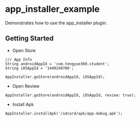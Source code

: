 # app_installer_example

Demonstrates how to use the app_installer plugin.

## Getting Started

- Open Store

```
/// App Info
String androidAppId = 'com.tengyue360.student';
String iOSAppId = '1440249706';

AppInstaller.goStore(androidAppId, iOSAppId);
```

- Open Review

```
AppInstaller.goStore(androidAppId, iOSAppId, review: true);
```

- Install Apk

```
AppInstaller.installApk('/sdcard/apk/app-debug.apk');
```
